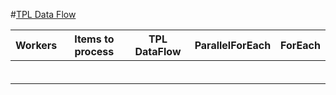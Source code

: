 #[TPL Data Flow](https://msdn.microsoft.com/en-us/library/hh228603(v=vs.110).aspx)

|Workers|Items to process|TPL DataFlow|ParallelForEach|ForEach|
|---|---|---|---|---|
|   |   |   |   |   |
|   |   |   |   |   |
|   |   |   |   |   |
|   |   |   |   |   |
|   |   |   |   |   |
|   |   |   |   |   |
